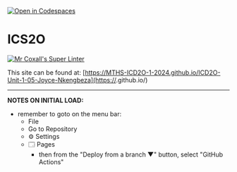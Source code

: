 [![Open in Codespaces](https://classroom.github.com/assets/launch-codespace-2972f46106e565e64193e422d61a12cf1da4916b45550586e14ef0a7c637dd04.svg)](https://classroom.github.com/open-in-codespaces?assignment_repo_id=18226775)
# ICS2O

[![Mr Coxall's Super Linter](https://github.com/MTHS-ICD2O-1-2024/ICD2O-Unit-1-05-Joyce-Nkengbeza)](https://github.com/<OWNER>/<REPOSITORY>/actions)


This site can be found at: [https://MTHS-ICD2O-1-2024.github.io/ICD2O-Unit-1-05-Joyce-Nkengbeza](https://<OWNER>.github.io/<REPOSITORY>)

---

**NOTES ON INITIAL LOAD:**
- remember to goto on the menu bar:
  - File
  - Go to Repository
  - ⚙ Settings
  - 🗔 Pages
    - then from the "Deploy from a branch ▼" button, select "GitHub Actions"
